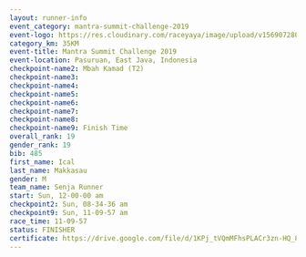```yaml
---
layout: runner-info 
event_category: mantra-summit-challenge-2019 
event-logo: https://res.cloudinary.com/raceyaya/image/upload/v1569072809/logo/mantra-image_segrbx.jpg
category_km: 35KM 
event-title: Mantra Summit Challenge 2019 
event-location: Pasuruan, East Java, Indonesia 
checkpoint-name2: Mbah Kamad (T2) 
checkpoint-name3: 
checkpoint-name4: 
checkpoint-name5: 
checkpoint-name6: 
checkpoint-name7: 
checkpoint-name8: 
checkpoint-name9: Finish Time
overall_rank: 19
gender_rank: 19
bib: 485
first_name: Ical
last_name: Makkasau
gender: M
team_name: Senja Runner
start: Sun, 12-00-00 am
checkpoint2: Sun, 08-34-36 am
checkpoint9: Sun, 11-09-57 am
race_time: 11-09-57
status: FINISHER
certificate: https://drive.google.com/file/d/1KPj_tVQmMFhsPLACr3zn-HQ_8UY4GUJg/view?usp=sharing
---
```


